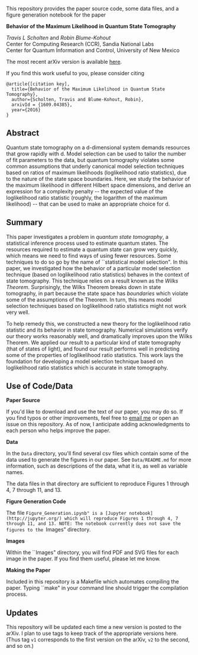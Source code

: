 This repository provides the paper source code, some data files, and a figure generation notebook for the paper

**Behavior of the Maximum Likelihood in Quantum State Tomography**

_Travis L Scholten_ and _Robin Blume-Kohout_<br>
Center for Computing Research (CCR), Sandia National Labs<br>
Center for Quantum Information and Control, University of New Mexico

The most recent arXiv version is available [here](http://arxiv.org/abs/1609.04385).

If you find this work useful to you, please consider citing

```
@article{[citation key],
  title={Behavior of the Maximum Likelihood in Quantum State Tomography},
  author={Scholten, Travis and Blume-Kohout, Robin},
  arxivId = {1609.04385},
  year={2016}
}
```
Abstract
-----------
Quantum state tomography on a d-dimensional system demands resources that grow rapidly with d. Model selection can be used to tailor the number of fit parameters to the data, but quantum tomography violates some common assumptions that underly canonical model selection techniques based on ratios of maximum likelihoods (loglikelihood ratio statistics), due to the nature of the state space boundaries. Here, we study the behavior of the maximum likelihood  in different Hilbert space dimensions, and derive an expression for a complexity penalty -- the expected value of the loglikelihood ratio statistic (roughly, the logarithm of the maximum likelihood) -- that can be used to make an appropriate choice for d.

Summary
----------
This paper investigates a problem in _quantum state tomography_, a statistical inference process used to estimate quantum states. The resources required to estimate  a quantum state can grow very quickly, which means we need to find ways of using fewer resources. Some techniques to do so go by the name of ``statistical model selection". In this paper, we investigated how the behavior of a particular model selection technique (based on loglikelihood ratio statistics) behaves in the context of state tomography. This technique relies on a result known as the _Wilks Theorem_. Surprisingly, the Wilks Theorem breaks down in state tomography, in part because the  state space has _boundaries_ which violate some of the assumptions of the Theorem. In turn, this means model selection techniques based on loglikelihood ratio statistics might not work very well.

To help remedy this, we constructed a new theory for the loglikelihood ratio statistic and its behavior in state tomography. Numerical simulations verify our theory works reasonably well, and dramatically improves upon the Wilks Theorem. We applied our result to a particular kind of  state tomography (that of states of light), and found our result performs well in predicting some of the properties of loglikelihood ratio statistics. This work lays the foundation for developing a model selection technique based on loglikelihood ratio statistics which is accurate in state tomography.

Use of Code/Data
---------

**Paper Source**

If you'd like to download and use the text of our paper, you may do so. If you find typos or other improvements,
feel free to [email me](mailto:travisscholten@gmail.com) or open an issue on this repository. As of now, I anticipate adding acknowledgments to each person who helps improve the paper.

**Data**

In the ``Data`` directory, you'll find several csv files which contain some of the data used to generate the figures in our paper. See ``Data/README.md`` for more information, such as descriptions of the data, what it is, as well as variable names.

The data files in that directory are sufficient to reproduce Figures 1 through 4,  7 through 11, and 13.

**Figure Generation Code**

The file ``Figure_Generation.ipynb" is a [Jupyter notebook](http://jupyter.org/) which will reproduce Figures 1 through 4, 7 through 11, and 13. NOTE: The notebook currently does not save the figures to the ``Images" directory.

**Images**

Within the ``Images" directory, you will find PDF and SVG files for each image in the paper. If you find them useful, please let me know.

**Making the Paper**

Included in this repository is a Makefile which automates compiling the paper. Typing ``make" in your command line should trigger the compilation process.

Updates
------------

This repository will be updated each time a new version is posted to the arXiv. I plan to use tags to keep track of the appropriate versions here. (Thus tag `v1` corresponds to the first version on the arXiv, `v2` to the second, and so on.)
